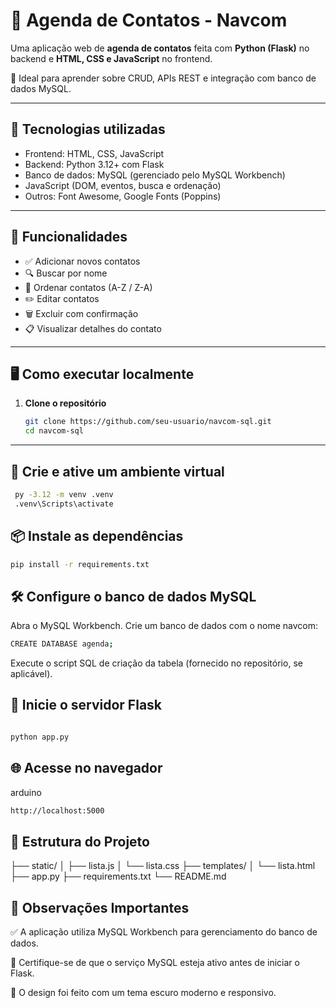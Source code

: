 # 📒 Agenda de Contatos - Navcom

Uma aplicação web de **agenda de contatos** feita com **Python (Flask)** no backend e **HTML, CSS e JavaScript** no frontend.

📂 Ideal para aprender sobre CRUD, APIs REST e integração com banco de dados MySQL.

---

## 🔧 Tecnologias utilizadas

- Frontend: HTML, CSS, JavaScript
- Backend: Python 3.12+ com Flask
- Banco de dados: MySQL (gerenciado pelo MySQL Workbench)
- JavaScript (DOM, eventos, busca e ordenação)
- Outros: Font Awesome, Google Fonts (Poppins)

---

## 🚀 Funcionalidades

- ✅ Adicionar novos contatos
- 🔍 Buscar por nome
- 🔄 Ordenar contatos (A-Z / Z-A)
- ✏️ Editar contatos
- 🗑️ Excluir com confirmação
- 📋 Visualizar detalhes do contato

---

## 🖥️ Como executar localmente

1. **Clone o repositório**
   ```bash
   git clone https://github.com/seu-usuario/navcom-sql.git
   cd navcom-sql
---
## 🐍 Crie e ative um ambiente virtual
  ```bash
   py -3.12 -m venv .venv
   .venv\Scripts\activate
```
## 📦 Instale as dependências
   ```bash
   pip install -r requirements.txt
```
## 🛠️ Configure o banco de dados MySQL
Abra o MySQL Workbench.
Crie um banco de dados com o nome navcom:
```bash
CREATE DATABASE agenda;
```
Execute o script SQL de criação da tabela (fornecido no repositório, se aplicável).

## 🚀 Inicie o servidor Flask
```bash

python app.py
```

## 🌐 Acesse no navegador
arduino
```bash
http://localhost:5000
```

## 📁 Estrutura do Projeto

├── static/
│   ├── lista.js
│   └── lista.css
├── templates/
│   └── lista.html
├── app.py
├── requirements.txt
└── README.md

## 🧠 Observações Importantes
✅ A aplicação utiliza MySQL Workbench para gerenciamento do banco de dados.

🔌 Certifique-se de que o serviço MySQL esteja ativo antes de iniciar o Flask.

🌙 O design foi feito com um tema escuro moderno e responsivo.
